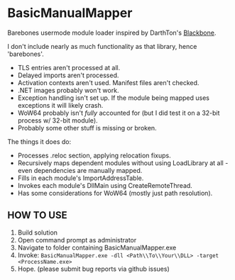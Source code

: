 # BasicManualMapper #
Barebones usermode module loader inspired by DarthTon's [Blackbone](https://github.com/DarthTon/Blackbone).  

I don't include nearly as much functionality as that library, hence 'barebones'.  
* TLS entries aren't processed at all.  
* Delayed imports aren't processed.  
* Activation contexts aren't used. Manifest files aren't checked.  
* .NET images probably won't work.  
* Exception handling isn't set up. If the module being mapped uses exceptions it will likely crash.  
* WoW64 probably isn't *fully* accounted for (but I did test it on a 32-bit process w/ 32-bit module).  
* Probably some other stuff is missing or broken.  

The things it does do:
* Processes .reloc section, applying relocation fixups.  
* Recursively maps dependent modules without using LoadLibrary at all - even dependencies are manually mapped.  
* Fills in each module's ImportAddressTable.  
* Invokes each module's DllMain using CreateRemoteThread.  
* Has some considerations for WoW64 (mostly just path resolution).

## HOW TO USE ##
1. Build solution
2. Open command prompt as administrator
3. Navigate to folder containing BasicManualMapper.exe
4. Invoke: `BasicManualMapper.exe -dll <Path\\To\\Your\\DLL> -target <ProcessName.exe>`
5. Hope. (please submit bug reports via github issues)